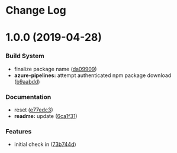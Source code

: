 # Change Log

# 1.0.0 (2019-04-28)


### Build System

* finalize package name ([da09909](https://github.com/spmeesseman/extjs-pkg-fontawesome/commit/da09909))
* **azure-pipelines:** attempt authenticated npm package download ([b9aabdd](https://github.com/spmeesseman/extjs-pkg-fontawesome/commit/b9aabdd))


### Documentation

* reset ([e77edc3](https://github.com/spmeesseman/extjs-pkg-fontawesome/commit/e77edc3))
* **readme:** update ([6ca1f31](https://github.com/spmeesseman/extjs-pkg-fontawesome/commit/6ca1f31))


### Features

* initial check in ([73b744d](https://github.com/spmeesseman/extjs-pkg-fontawesome/commit/73b744d))
